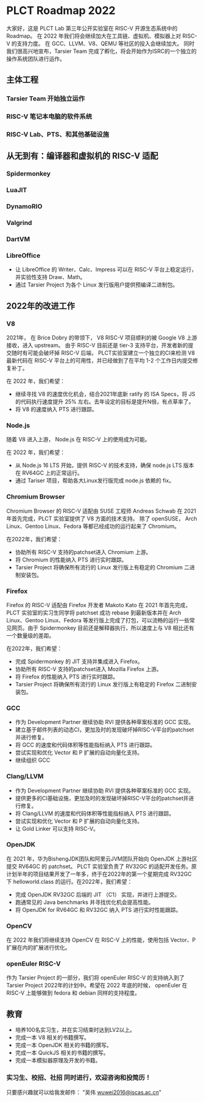 # PLCT Roadmap 2022

大家好，这是 PLCT Lab 第三年公开实验室在 RISC-V 开源生态系统中的 Roadmap。
在 2022 年我们将会继续加大在工具链、虚拟机、模拟器上对 RISC-V 的支持力度。
在 GCC、LLVM、V8、QEMU 等社区的投入会继续加大。
同时我们很高兴地宣布，Tarsier Team 完成了孵化，将会开始作为ISRC的一个独立的操作系统团队进行运作。

## 主体工程

### Tarsier Team 开始独立运作

### RISC-V 笔记本电脑的软件系统

### RISC-V Lab、PTS、和其他基础设施

## 从无到有：编译器和虚拟机的 RISC-V 适配

### Spidermonkey

### LuaJIT

### DynamoRIO

### Valgrind

### DartVM

### LibreOffice

- 让 LibreOffice 的 Writer、Calc、Impress 可以在 RISC-V 平台上稳定运行，并实验性支持 Draw、Math。
- 通过 Tarsier Project 为各个 Linux 发行版用户提供预编译二进制包。

## 2022年的改进工作

### V8

2021年， 在 Brice Dobry 的带领下， V8 RISC-V 项目顺利的被 Google V8 上游接收，进入 upstream。 由于 RISC-V 目前还是 tier-3 支持平台，开发者新的提交随时有可能会破坏掉 RISC-V 后端， PLCT实验室建立一个独立的CI来检测 V8 最新代码在 RISC-V 平台上的可用性，并已经做到了在平均 1-2 个工作日内提交修复补丁。

在 2022 年，我们希望：
- 继续寻找 V8 的速度优化机会，结合2021年底新 ratify 的 ISA Specs，将 JS 的代码执行速度提升 25% 左右。去年设定的目标是提升N倍，有点草率了。
- 将 V8 的速度纳入 PTS 进行跟踪。

### Node.js

随着 V8 进入上游， Node.js 在 RISC-V 上的使用成为可能。

在 2022 年，我们希望：
- 从 Node.js 16 LTS 开始，提供 RISC-V 的技术支持，确保 node.js LTS 版本在 RV64GC 上的正常运行。
- 通过 Tariser 项目，帮助各大Linux发行版完成 node.js 依赖的 fix。

### Chromium Browser

Chromium Browser 的 RISC-V 适配由 SUSE 工程师 Andreas Schwab 在 2021 年首先完成，PLCT 实验室提供了 V8 方面的技术支持。 除了 openSUSE， Arch Linux、Gentoo Linux、Fedora 等都已经成功的运行起来了 Chromium。

在2022年，我们希望：
- 协助所有 RISC-V 支持的patchset进入 Chromium 上游。
- 将 Chromium 的性能纳入 PTS 进行实时跟踪。
- Tarsier Project 将确保所有流行的 Linux 发行版上有稳定的 Chromium 二进制安装包。

### Firefox

Firefox 的 RISC-V 适配由 Firefox 开发者 Makoto Kato 在 2021 年首先完成，PLCT 实验室的实习生同学将 patchset 成功 rebase 到最新版本并在 Arch Linux、Gentoo Linux、Fedora 等发行版上完成了打包，可以流畅的运行一些常见网页。由于 Spidermonkey 目前还是解释器执行，所以速度上与 V8 相比还有一个数量级的差距。

在2022年，我们希望：
- 完成 Spidermonkey 的 JIT 支持并集成进入 Firefox。
- 协助所有 RISC-V 支持的patchset进入 Mozilla Firefox 上游。
- 将 Firefox 的性能纳入 PTS 进行实时跟踪。
- Tarsier Project 将确保所有流行的 Linux 发行版上有稳定的 Firefox 二进制安装包。

### GCC

- 作为 Development Partner 继续协助 RVI 提供各种草案标准的 GCC 实现。
- 建立基于邮件列表的动态CI，更加及时的发现破坏掉RISC-V平台的patchset并进行修复。
- 将 GCC 的速度和代码体积等性能指标纳入 PTS 进行跟踪。
- 尝试实现和优化 Vector 和 P 扩展的自动向量化支持。
- 继续组织 GCC

### Clang/LLVM

- 作为 Development Partner 继续协助 RVI 提供各种草案标准的 GCC 实现。
- 提供更多的CI基础设施，更加及时的发现破坏掉RISC-V平台的patchset并进行修复。
- 将 Clang/LLVM 的速度和代码体积等性能指标纳入 PTS 进行跟踪。
- 尝试实现和优化 Vector 和 P 扩展的自动向量化支持。
- 让 Gold Linker 可以支持 RISC-V。

### OpenJDK

在 2021 年，华为BishengJDK团队和阿里云JVM团队开始向 OpenJDK 上游社区提交 RV64GC 的 patchset。 PLCT 实验室负责了 RV32GC 的适配开发任务。原计划半年的项目结果开发了一年多，终于在2022年的第一个星期完成 RV32GC 下 helloworld.class 的运行。在2022年，我们希望：

- 完成 OpenJDK RV32GC 后端的 JIT （C1） 实现，并进行上游提交。
- 跑通常见的 Java benchmarks 并寻找优化机会提高性能。
- 将 OpenJDK for RV64GC 和 RV32GC 纳入 PTS 进行实时性能跟踪。

### OpenCV

在 2022 年我们将继续支持 OpenCV 在 RISC-V 上的性能，使用包括 Vector、P扩展在内的扩展进行优化。

### openEuler RISC-V

作为 Tarsier Project 的一部分，我们将 openEuler RISC-V 的支持纳入到了 Tarsier Project 2022年的计划中。希望在 2022 年底的时候， openEuler 在 RISC-V 上能够做到 fedora 和 debian 同样的支持程度。

## 教育

- 培养100名实习生，并在实习结束时达到LV2以上。
- 完成一本 V8 相关的书籍撰写。
- 完成一本 OpenJDK 相关的书籍的撰写。
- 完成一本 QuickJS 相关的书籍的撰写。
- 完成一本模拟器原理及开发的书籍。

### 实习生、校招、社招 同时进行，欢迎咨询和投简历！

只要感兴趣就可以给我发邮件： "吴伟 <wuwei2016@iscas.ac.cn>"
